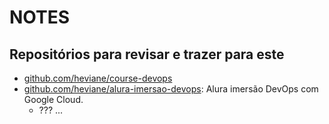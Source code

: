 # NOTES

## Repositórios para revisar e trazer para este

- [github.com/heviane/course-devops](https://github.com/heviane/course-devops)
- [github.com/heviane/alura-imersao-devops](https://github.com/heviane/alura-imersao-devops): Alura imersão DevOps com Google Cloud.
  - ??? ...
